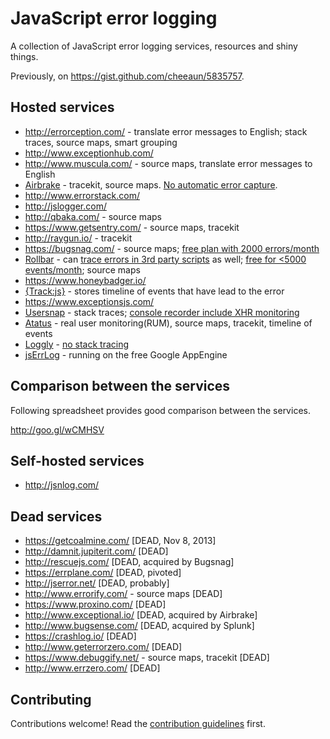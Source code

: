 JavaScript error logging
===

A collection of JavaScript error logging services, resources and shiny things.

Previously, on <https://gist.github.com/cheeaun/5835757>.

Hosted services
---

- http://errorception.com/ - translate error messages to English; stack traces, source maps, smart grouping
- http://www.exceptionhub.com/
- http://www.muscula.com/ - source maps, translate error messages to English
- [Airbrake](https://www.airbrake.io/) - tracekit, source maps. [No automatic error capture](https://github.com/airbrake/airbrake-js/issues/82).
- http://www.errorstack.com/
- http://jslogger.com/
- http://qbaka.com/ - source maps
- https://www.getsentry.com/ - source maps, tracekit
- http://raygun.io/ - tracekit
- https://bugsnag.com/ - source maps; [free plan with 2000 errors/month](https://bugsnag.com/pricing)
- [Rollbar](https://rollbar.com/) - can [trace errors in 3rd party scripts](https://github.com/rollbar/rollbar.js/issues/108#issuecomment-121448333) as well; [free for <5000 events/month](https://rollbar.com/pricing/); source maps
- https://www.honeybadger.io/
- [{Track:js}](http://trackjs.com/) - stores timeline of events that have lead to the error
- https://www.exceptionsjs.com/
- [Usersnap](http://usersnap.com/) - stack traces; [console recorder include XHR monitoring](https://usersnap.com/features/console-recorder)
- [Atatus](https://www.atatus.com/) - real user monitoring(RUM), source maps, tracekit, timeline of events
- [Loggly](https://www.loggly.com/docs/javascript/) - [no stack tracing](https://github.com/loggly/loggly-jslogger/issues/24)
- [jsErrLog](http://jserrlog.appspot.com/) - running on the free Google AppEngine

Comparison between the services
---
Following spreadsheet provides good comparison between the services.

http://goo.gl/wCMHSV


Self-hosted services
---
- http://jsnlog.com/


Dead services
---

- https://getcoalmine.com/ [DEAD, Nov 8, 2013]
- http://damnit.jupiterit.com/ [DEAD]
- http://rescuejs.com/ [DEAD, acquired by Bugsnag]
- https://errplane.com/ [DEAD, pivoted]
- http://jserror.net/ [DEAD, probably]
- http://www.errorify.com/ - source maps [DEAD]
- https://www.proxino.com/ [DEAD]
- http://www.exceptional.io/ [DEAD, acquired by Airbrake]
- http://www.bugsense.com/ [DEAD, acquired by Splunk]
- https://crashlog.io/ [DEAD]
- http://www.geterrorzero.com/ [DEAD]
- https://www.debuggify.net/ - source maps, tracekit [DEAD]
- http://www.errzero.com/ [DEAD]

Contributing
---

Contributions welcome! Read the [contribution guidelines](CONTRIBUTING.md) first.
